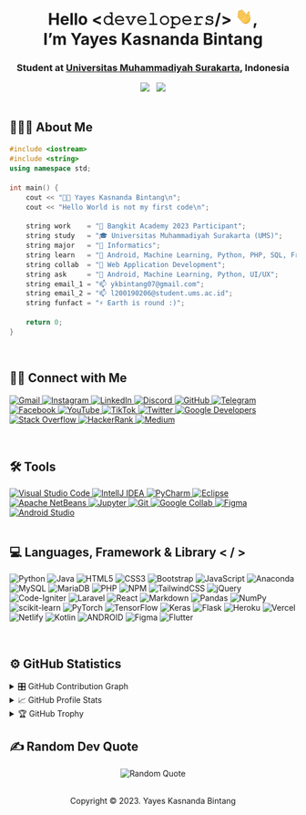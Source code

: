 <div align="center">
  <h1>Hello <𝚍𝚎𝚟𝚎𝚕𝚘𝚙𝚎𝚛𝚜/> <img src="https://github.com/ABSphreak/ABSphreak/blob/master/gifs/Hi.gif" width="30px" height="30px">,<br>I’m Yayes Kasnanda Bintang</h1>
  <h3>Student at <a href="https://www.ums.ac.id" title="Towards World Class University">Universitas Muhammadiyah Surakarta</a>, Indonesia</h3>
</div>

<div align="center">
  <img src="https://komarev.com/ghpvc/?username=ykbintang&style=for-the-badge&label=profile+views"> &nbsp;
  <img src="https://img.shields.io/github/last-commit/ykbintang/ykbintang?style=for-the-badge">
</div>

<br>

<!--
- 🔭 I’m currently working on ...
- 🎓 I’m currently studying at ...
- 📖 I'm majoring in ...
- 🌱 I’m currently learning ...
- 👯 I’m looking to collaborate on ...
- 🤔 I’m looking for help with ...
- 💬 Ask me about ...
- 📫 How to reach me: ...
- 😄 Pronouns: ...
- ⚡ Fun fact: ...
-->

<h2>👨🏻‍💻 About Me</h2>

```cpp
#include <iostream>
#include <string>
using namespace std;

int main() {
    cout << "👋🏻 Yayes Kasnanda Bintang\n";
    cout << "Hello World is not my first code\n";
    
    string work    = "🔭 Bangkit Academy 2023 Participant";
    string study   = "🎓 Universitas Muhammadiyah Surakarta (UMS)";
    string major   = "📖 Informatics";
    string learn   = "🌱 Android, Machine Learning, Python, PHP, SQL, Front-End Web Dev.";
    string collab  = "👯 Web Application Development";
    string ask     = "💬 Android, Machine Learning, Python, UI/UX";
    string email_1 = "📫 ykbintang07@gmail.com";
    string email_2 = "📫 l200190206@student.ums.ac.id";
    string funfact = "⚡ Earth is round :)";
    
    return 0;
}
```

<br>

<h2>🤝🏻 Connect with Me</h2>

<p>
  <a href="mailto:ykbintang07@gmail.com" title="Gmail">
    <img src="https://api.iconify.design/logos/google-gmail.svg" alt="Gmail" height="40" width="40"> 
  </a>
  <a href="https://instagram.com/ykbintang" title="Instagram">
    <img src="https://api.iconify.design/skill-icons/instagram.svg" alt="Instagram" height="40" width="40"> 
  </a>
  <a href="https://id.linkedin.com/in/ykbintang" title="LinkedIn">
    <img src="https://api.iconify.design/skill-icons/linkedin.svg" alt="LinkedIn" height="40" width="40"> 
  </a>
  <a href="#" title="Discord">
    <img src="https://api.iconify.design/skill-icons/discord.svg" alt="Discord" height="40" width="40">
  </a>
  <a href="https://github.com/ykbintang" title="GitHub">
    <img src="https://api.iconify.design/skill-icons/github-dark.svg" alt="GitHub" height="40" width="40"> 
  </a>
  <a href="#" title="Telegram">
    <img src="https://api.iconify.design/logos/telegram.svg" alt="Telegram" height="40" width="40">
  </a>
  <a href="#" title="Facebook">
    <img src="https://api.iconify.design/logos/facebook.svg" alt="Facebook" height="40" width="40">
  </a>
  <a href="https://www.youtube.com/channel/ykbintang" title="YouTube">
    <img src="https://api.iconify.design/logos/youtube-icon.svg" alt="YouTube" height="40" width="40"> 
  </a>
  <a href="#" title="TikTok">
    <img src="https://api.iconify.design/logos/tiktok-icon.svg" alt="TikTok" height="40" width="40">
  </a>
  <a href="#" title="Twitter">
    <img src="https://api.iconify.design/logos/twitter.svg" alt="Twitter" height="40" width="40">
  </a>
  <a href="#" title="Google Developers">
    <img src="https://api.iconify.design/logos/google-developers.svg" alt="Google Developers" height="40" width="40"> 
  </a>
  <a href="#" title="Stack Overflow">
    <img src="https://api.iconify.design/logos/stackoverflow-icon.svg" alt="Stack Overflow" height="40" width="40"> 
  </a>
  <a href="#" title="HackerRank">
    <img src="https://upload.wikimedia.org/wikipedia/commons/4/40/HackerRank_Icon-1000px.png" alt="HackerRank" height="40" width="40"> 
  </a>
  <a href="#" title="Medium">
    <img src="https://api.iconify.design/bi/medium.svg?color='%f3f6f4'" alt="Medium" height="40" width="40">
  </a>
</p>

<br>

<h2>🛠 Tools </h2>

<div>
  <a href="https://code.visualstudio.com" title="Visual Studio Code">
    <img src="https://api.iconify.design/logos/visual-studio-code.svg" alt="Visual Studio Code" height="40" width="40"> 
  </a>
  <a href="https://www.jetbrains.com/idea" title="IntellJ IDEA">
    <img src="https://api.iconify.design/logos/intellij-idea.svg" alt="IntellJ IDEA" height="40" width="40"> 
  </a>
  <a href="https://www.jetbrains.com/pycharm" title="PyCharm">
    <img src="https://api.iconify.design/logos/pycharm.svg" alt="PyCharm" height="40" width="40"> 
  </a>
  <a href="https://www.eclipse.org" title="Eclipse">
    <img src="https://api.iconify.design/logos/eclipse-icon.svg" alt="Eclipse" height="40" width="40">
  </a>
  <a href="https://netbeans.apache.org" title="Apache NetBeans">
    <img src="https://upload.wikimedia.org/wikipedia/commons/thumb/9/98/Apache_NetBeans_Logo.svg/1200px-Apache_NetBeans_Logo.svg.png" alt="Apache NetBeans" height="40" width="auto">
  </a>
  <a href="https://jupyter.org/" title="Jupyter">
    <img src="https://api.iconify.design/logos/jupyter.svg" alt="Jupyter" height="40" width="40"> 
  </a>
  <a href="https://git-scm.com" title="Git">
    <img src="https://api.iconify.design/logos/git-icon.svg" alt="Git" height="40" width="40"> 
  </a>
  <a href="https://colab.research.google.com" title="Google Collab">
    <img src="https://colab.research.google.com/img/colab_favicon_256px.png" alt="Google Collab" height="40" width="40"> 
  </a>
  <a href="https://www.figma.com" title="Figma">
    <img src="https://api.iconify.design/logos/figma.svg" alt="Figma" height="40" width="40"> 
  </a>
  <a href="https://developer.android.com/studio" title="Android Studio">
    <img src="https://api.iconify.design/skill-icons/androidstudio-light.svg" alt="Android Studio" height="40" width="40">
  </a>
</div>
  
<br>
  
<h2>💻 Languages, Framework & Library < / ></h2>
  
  ![Python](https://img.shields.io/badge/python-3670A0?style=for-the-badge&logo=python&logoColor=ffdd54) 
  ![Java](https://img.shields.io/badge/java-%23ED8B00.svg?style=for-the-badge&logo=java&logoColor=white) 
  ![HTML5](https://img.shields.io/badge/html5-%23E34F26.svg?style=for-the-badge&logo=html5&logoColor=white) 
  ![CSS3](https://img.shields.io/badge/css3-%231572B6.svg?style=for-the-badge&logo=css3&logoColor=white) 
  ![Bootstrap](https://img.shields.io/badge/bootstrap-%23563D7C.svg?style=for-the-badge&logo=bootstrap&logoColor=white) 
  ![JavaScript](https://img.shields.io/badge/javascript-%23323330.svg?style=for-the-badge&logo=javascript&logoColor=%23F7DF1E) 
  ![Anaconda](https://img.shields.io/badge/Anaconda-%2344A833.svg?style=for-the-badge&logo=anaconda&logoColor=white) 
  ![MySQL](https://img.shields.io/badge/mysql-%2300f.svg?style=for-the-badge&logo=mysql&logoColor=white)
  ![MariaDB](https://img.shields.io/badge/MariaDB-003545?style=for-the-badge&logo=mariadb&logoColor=white) 
  ![PHP](https://img.shields.io/badge/php-%23777BB4.svg?style=for-the-badge&logo=php&logoColor=white) 
  ![NPM](https://img.shields.io/badge/NPM-%23000000.svg?style=for-the-badge&logo=npm&logoColor=white) 
  ![TailwindCSS](https://img.shields.io/badge/tailwindcss-%2338B2AC.svg?style=for-the-badge&logo=tailwind-css&logoColor=white)
  ![jQuery](https://img.shields.io/badge/jquery-%230769AD.svg?style=for-the-badge&logo=jquery&logoColor=white) 
  ![Code-Igniter](https://img.shields.io/badge/CodeIgniter-%23EF4223.svg?style=for-the-badge&logo=codeIgniter&logoColor=white) 
  ![Laravel](https://img.shields.io/badge/laravel-%23FF2D20.svg?style=for-the-badge&logo=laravel&logoColor=white) 
  ![React](https://img.shields.io/badge/react-%2320232a.svg?style=for-the-badge&logo=react&logoColor=%2361DAFB) 
  ![Markdown](https://img.shields.io/badge/markdown-%23000000.svg?style=for-the-badge&logo=markdown&logoColor=white) 
  ![Pandas](https://img.shields.io/badge/pandas-%23150458.svg?style=for-the-badge&logo=pandas&logoColor=white) 
  ![NumPy](https://img.shields.io/badge/numpy-%23013243.svg?style=for-the-badge&logo=numpy&logoColor=white) 
  ![scikit-learn](https://img.shields.io/badge/scikit--learn-%23F7931E.svg?style=for-the-badge&logo=scikit-learn&logoColor=white) 
  ![PyTorch](https://img.shields.io/badge/PyTorch-%23EE4C2C.svg?style=for-the-badge&logo=PyTorch&logoColor=white) 
  ![TensorFlow](https://img.shields.io/badge/TensorFlow-%23FF6F00.svg?style=for-the-badge&logo=TensorFlow&logoColor=white) 
  ![Keras](https://img.shields.io/badge/Keras-%23D00000.svg?style=for-the-badge&logo=Keras&logoColor=white) 
  ![Flask](https://img.shields.io/badge/flask-%23000.svg?style=for-the-badge&logo=flask&logoColor=white)
  ![Heroku](https://img.shields.io/badge/heroku-%23430098.svg?style=for-the-badge&logo=heroku&logoColor=white) 
  ![Vercel](https://img.shields.io/badge/vercel-%23000000.svg?style=for-the-badge&logo=vercel&logoColor=white) 
  ![Netlify](https://img.shields.io/badge/netlify-%23000000.svg?style=for-the-badge&logo=netlify&logoColor=#00C7B7) 
  ![Kotlin](https://img.shields.io/badge/kotlin-%230095D5.svg?style=for-the-badge&logo=kotlin&logoColor=white) 
  ![ANDROID](https://img.shields.io/badge/android-%2320232a.svg?style=for-the-badge&logo=android&logoColor=%a4c639) 
  ![Figma](https://img.shields.io/badge/figma-%23F24E1E.svg?style=for-the-badge&logo=figma&logoColor=white) 
  ![Flutter](https://img.shields.io/badge/Flutter-%2302569B.svg?style=for-the-badge&logo=Flutter&logoColor=white) 
  
<br>

<h2>⚙️ GitHub Statistics</h2>
<details>
  <summary>🎛️ GitHub Contribution Graph</summary><br>
  <div align="center">
    <img width="60%" src="https://github-contributor-stats.vercel.app/api?username=ykbintang&limit=5&theme=radical&combine_all_yearly_contributions=true" alt="Contribution Graph">
  </div>
</details>

<details>
  <summary>📈 GitHub Profile Stats</summary><br>
  <div align="center">
    <img width="49.5%" src="https://github-readme-stats.vercel.app/api?username=ykbintang&theme=radical&hide_border=false&include_all_commits=true&count_private=true" alt="GitHub Stats">
    <img width="49.5%" src="https://github-readme-streak-stats.herokuapp.com/?user=ykbintang&theme=radical&hide_border=false" alt="GitHub Strak Stats">
    <img width="35.5%" src="https://github-readme-stats.vercel.app/api/top-langs/?username=ykbintang&theme=radical&hide_border=false&include_all_commits=true&count_private=true&layout=compact" alt="Top Languages">
    <img width="63.5%" src="https://github-readme-stats.vercel.app/api/wakatime?username=ykbintang&layuout=compact&theme=radical&v=2&hide_border=true" alt="Wakatime Stats" />
  </div>
</details>

<details>
  <summary>🏆 GitHub Trophy</summary><br>
  <div align="center">
    <img width="99.5%" src="https://github-profile-trophy.vercel.app/?username=ykbintang&theme=radical&no-frame=false&no-bg=false&margin-w=4" alt="GitHub Trophy">
  </div>
</details>
  
<h2>✍️ Random Dev Quote</h2>
  <div align="center">
    <img width="60%" src="https://quotes-github-readme.vercel.app/api?type=horizontal&theme=radical" alt="Random Quote">
  </div>
  <br>
<p align="center">Copyright &copy; 2023. Yayes Kasnanda Bintang</p>
